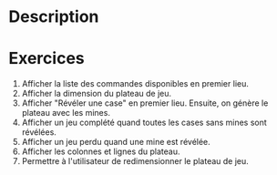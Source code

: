 # Description

# Exercices
1. Afficher la liste des commandes disponibles en premier lieu.
2. Afficher la dimension du plateau de jeu.
3. Afficher "Révéler une case" en premier lieu. Ensuite, on génère le plateau avec les mines.
4. Afficher un jeu complété quand toutes les cases sans mines sont révélées.
5. Afficher un jeu perdu quand une mine est révélée.
6. Afficher les colonnes et lignes du plateau.
7. Permettre à l'utilisateur de redimensionner le plateau de jeu.